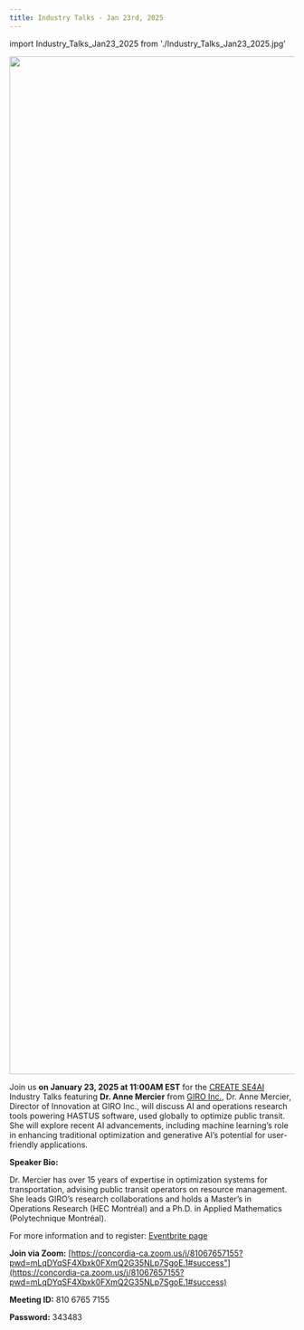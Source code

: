 ```yaml
---
title: Industry Talks - Jan 23rd, 2025
---
```

import Industry_Talks_Jan23_2025 from './Industry_Talks_Jan23_2025.jpg'


<p class="Industry_Talks_Jan23_2025"><img src={Industry_Talks_Jan23_2025} width="1800"/></p>


Join us **on January 23, 2025 at 11:00AM EST** for the [CREATE SE4AI](https://se4ai.org/) Industry Talks featuring **Dr. Anne Mercier** from [GIRO Inc.](https://www.giro.ca/en-ca/), Dr. Anne Mercier, Director of Innovation at GIRO Inc., will discuss AI and operations research tools powering HASTUS software, used globally to optimize public transit. She will explore recent AI advancements, including machine learning’s role in enhancing traditional optimization and generative AI’s potential for user-friendly applications.

**Speaker Bio:**

Dr. Mercier has over 15 years of expertise in optimization systems for transportation, advising public transit operators on resource management. She leads GIRO’s research collaborations and holds a Master’s in Operations Research (HEC Montréal) and a Ph.D. in Applied Mathematics (Polytechnique Montréal).

For more information and to register: [Eventbrite page](https://www.eventbrite.ca/e/industry-talks-operations-research-ai-tools-for-public-transit-at-giro-tickets-1119290139939?aff=oddtdtcreator)

**Join via Zoom:** [https://concordia-ca.zoom.us/j/81067657155?pwd=mLqDYqSF4Xbxk0FXmQ2G35NLp7SgoE.1#success"](https://concordia-ca.zoom.us/j/81067657155?pwd=mLqDYqSF4Xbxk0FXmQ2G35NLp7SgoE.1#success)

**Meeting ID:** 810 6765 7155 

**Password:** 343483

